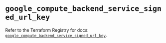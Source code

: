 # `google_compute_backend_service_signed_url_key`

Refer to the Terraform Registry for docs: [`google_compute_backend_service_signed_url_key`](https://registry.terraform.io/providers/hashicorp/google-beta/6.14.1/docs/resources/google_compute_backend_service_signed_url_key).
